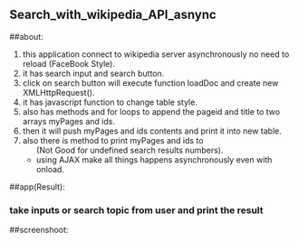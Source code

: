 ## Search_with_wikipedia_API_asnync


##about:
1. this application connect to wikipedia server asynchronously no need to reload (FaceBook Style).
2. it has search input and search button.
3. click on search button will execute function loadDoc and create new XMLHttpRequest().
4. it has javascript function to change table style.
5. also has methods and for loops to append the pageid and title to two arrays myPages and ids.
6. then it will push myPages and ids contents and print it into new table.
7. also there is method to print myPages and ids to <ul> (Not Good for undefined search results numbers).
8. using AJAX make all things happens asynchronously even with onload.

##app(Result):
### take inputs or search topic from user and print the result

##screenshoot:
